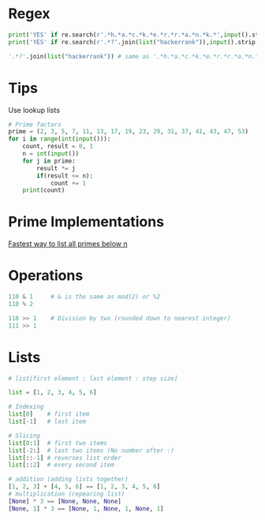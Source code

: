 # Regex
```Python
print('YES' if re.search(r'.*h.*a.*c.*k.*e.*r.*r.*a.*n.*k.*',input().strip()) else 'NO')
print('YES' if re.search(r'.*?'.join(list("hackerrank")),input().strip()) else 'NO')

'.*?'.join(list("hackerrank")) # same as '.*h.*a.*c.*k.*e.*r.*r.*a.*n.*k.*'
```

# Tips
Use lookup lists

```Python
# Prime factors
prime = (2, 3, 5, 7, 11, 13, 17, 19, 23, 29, 31, 37, 41, 43, 47, 53)
for i in range(int(input())):
    count, result = 0, 1
    n = int(input())
    for j in prime:
        result *= j
        if(result <= n):
            count += 1
    print(count)
```

# Prime Implementations
[Fastest way to list all primes below n](https://stackoverflow.com/questions/2068372/fastest-way-to-list-all-primes-below-n)
# Operations

```Python
110 & 1     # & is the same as mod(2) or %2
110 % 2

110 >> 1    # Division by two (rounded down to nearest integer)
111 >> 1
```
# Lists

```Python
# list[first element : last element : step size]

list = [1, 2, 3, 4, 5, 6]

# Indexing
list[0]    # first item
list[-1]   # last item

# Slicing
list[0:1]  # first two items
list[-2:]  # last two items (No number after :)
list[::-1] # reverses list order
list[::2]  # every second item

# addition (adding lists together)
[1, 2, 3] + [4, 5, 6] == [1, 2, 3, 4, 5, 6]
# multiplication (repearing list)
[None] * 3 == [None, None, None]
[None, 1] * 3 == [None, 1, None, 1, None, 1]

```